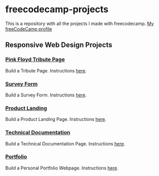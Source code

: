 # freecodecamp-projects

This is a repository with all the projects I made with freecodecamp. [My freeCodeCamp profile](https://www.freecodecamp.org/timdev0)

## Responsive Web Design Projects

### [Pink Floyd Tribute Page](https://timdev0.github.io/freecodecamp-projects/responsive-web-design/pinkfloyd-tribute/)
Build a Tribute Page. Instructions [here](https://www.freecodecamp.org/learn/responsive-web-design/responsive-web-design-projects/build-a-tribute-page).

### [Survey Form](https://timdev0.github.io/freecodecamp-projects/responsive-web-design/survey-form/)
Build a Survey Form. Instructions [here](https://www.freecodecamp.org/learn/responsive-web-design/responsive-web-design-projects/build-a-survey-form).

### [Product Landing](https://timdev0.github.io/freecodecamp-projects/responsive-web-design/product-landing/)
Build a Product Landing Page. Instructions [here](https://www.freecodecamp.org/learn/responsive-web-design/responsive-web-design-projects/build-a-product-landing-page).

### [Technical Documentation](https://timdev0.github.io/freecodecamp-projects/responsive-web-design/technical-doc/)
Build a Technical Documentation Page. Instructions [here](https://www.freecodecamp.org/learn/responsive-web-design/responsive-web-design-projects/build-a-technical-documentation-page).

### [Portfolio](https://timdev0.github.io/freecodecamp-projects/responsive-web-design/portfolio/)
Build a Personal Portfolio Webpage. Instructions [here](https://www.freecodecamp.org/learn/responsive-web-design/responsive-web-design-projects/build-a-personal-portfolio-webpage).
